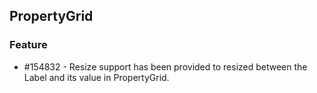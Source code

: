 ## PropertyGrid

### Feature

* \#154832 - Resize support has been provided to resized between the Label and its value in  PropertyGrid.